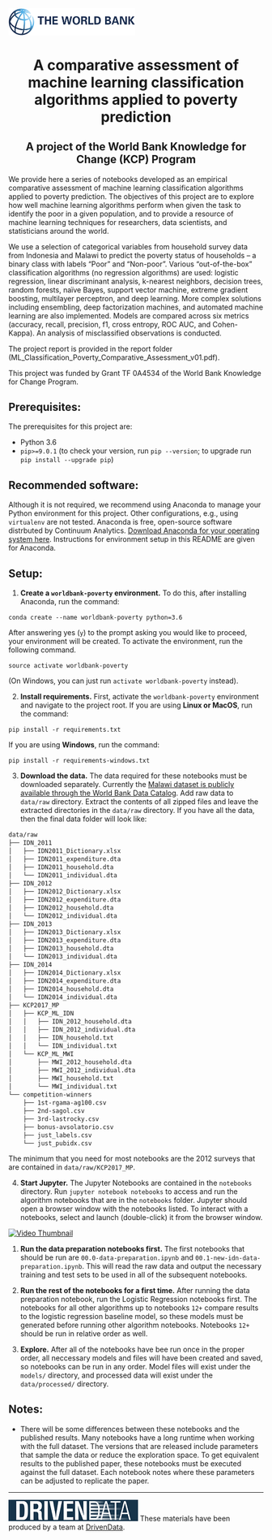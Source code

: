 <img style="width:250px;" alt="world bank logo" src="notebooks/img/wb-logo.png"/>
<h1 style="text-align: center;" markdown="1">A comparative assessment of machine learning classification algorithms applied to poverty prediction</h1>
<h2 style="text-align: center;" markdown="2">A project of the World Bank Knowledge for Change (KCP) Program</h2>

We provide here a series of notebooks developed as an empirical comparative assessment of machine learning classification algorithms applied to poverty prediction. The objectives of this project are to explore how well machine learning algorithms perform when given the task to identify the poor in a given population, and to provide a resource of machine learning techniques for researchers, data scientists, and statisticians around the world.

We use a selection of categorical variables from household survey data from Indonesia and Malawi to predict the poverty status of households – a binary class with labels “Poor” and “Non-poor”. Various “out-of-the-box” classification algorithms (no regression algorithms) are used: logistic regression, linear discriminant analysis, k-nearest neighbors, decision trees, random forests, naïve Bayes, support vector machine, extreme gradient boosting, multilayer perceptron, and deep learning. More complex solutions including ensembling, deep factorization machines, and automated machine learning are also implemented. Models are compared across six metrics (accuracy, recall, precision, f1, cross entropy, ROC AUC, and Cohen-Kappa). An analysis of misclassified observations is conducted.

The project report is provided in the report folder (ML_Classification_Poverty_Comparative_Assessment_v01.pdf).

This project was funded by Grant TF 0A4534 of the World Bank Knowledge for Change Program. 


## Prerequisites:

The prerequisites for this project are:
 - Python 3.6
 - `pip>=9.0.1`  (to check your version, run `pip --version`; to upgrade run `pip install --upgrade pip`)

## Recommended software:

Although it is not required, we recommend using Anaconda to manage your Python environment for this project. Other configurations, e.g., using `virtualenv` are not tested. Anaconda is free, open-source software distrbuted by Continuum Analytics. [Download Anaconda for your operating system here](https://www.continuum.io/downloads). Instructions for environment setup in this README are given for Anaconda.

## Setup:

1. **Create a `worldbank-poverty` environment.** To do this, after installing Anaconda, run the command:

```
conda create --name worldbank-poverty python=3.6
```
After answering yes (`y`) to the prompt asking you would like to proceed, your environment will be created. To activate the environment, run the following command.

```
source activate worldbank-poverty
```
(On Windows, you can just run `activate worldbank-poverty` instead).

2. **Install requirements.** First, activate the `worldbank-poverty` environment and navigate to the project root. If you are using **Linux or MacOS**, run the command:

```
pip install -r requirements.txt
```

If you are using **Windows**, run the command:

```
pip install -r requirements-windows.txt
```

3. **Download the data.** The data required for these notebooks must be downloaded separately. Currently the [Malawi dataset is publicly available through the World Bank Data Catalog](http://microdata.worldbank.org/index.php/catalog/3016). Add raw data to `data/raw` directory. Extract the contents of all zipped files and leave the extracted directories in the `data/raw` directory. If you have all the data, then the final data folder will look like:

```
data/raw
├── IDN_2011
│   ├── IDN2011_Dictionary.xlsx
│   ├── IDN2011_expenditure.dta
│   ├── IDN2011_household.dta
│   └── IDN2011_individual.dta
├── IDN_2012
│   ├── IDN2012_Dictionary.xlsx
│   ├── IDN2012_expenditure.dta
│   ├── IDN2012_household.dta
│   └── IDN2012_individual.dta
├── IDN_2013
│   ├── IDN2013_Dictionary.xlsx
│   ├── IDN2013_expenditure.dta
│   ├── IDN2013_household.dta
│   └── IDN2013_individual.dta
├── IDN_2014
│   ├── IDN2014_Dictionary.xlsx
│   ├── IDN2014_expenditure.dta
│   ├── IDN2014_household.dta
│   └── IDN2014_individual.dta
├── KCP2017_MP
│   ├── KCP_ML_IDN
│   │   ├── IDN_2012_household.dta
│   │   ├── IDN_2012_individual.dta
│   │   ├── IDN_household.txt
│   │   └── IDN_individual.txt
│   └── KCP_ML_MWI
│       ├── MWI_2012_household.dta
│       ├── MWI_2012_individual.dta
│       ├── MWI_household.txt
│       └── MWI_individual.txt
└── competition-winners
    ├── 1st-rgama-ag100.csv
    ├── 2nd-sagol.csv
    ├── 3rd-lastrocky.csv
    ├── bonus-avsolatorio.csv
    ├── just_labels.csv
    └── just_pubidx.csv
```

The minimum that you need for most notebooks are the 2012 surveys that are contained in `data/raw/KCP2017_MP`.

4. **Start Jupyter.** The Jupyter Notebooks are contained in the `notebooks` directory. Run `jupyter notebook notebooks` to access and run the algorithm notebooks that are in the `notebooks` folder. Jupyter should open a browser window with the notebooks listed. To interact with a notebooks, select and launch (double-click) it from the browser window.

[![Video Thumbnail](https://s3.amazonaws.com/drivendata-public-assets/ml-vid-cap.png)](https://www.youtube.com/watch?v=FvqyD0CgSnA)

1. **Run the data preparation notebooks first.** The first notebooks that should be run are `00.0-data-preparation.ipynb` and `00.1-new-idn-data-preparation.ipynb`. This will read the raw data and output the necessary training and test sets to be used in all of the subsequent notebooks.

1. **Run the rest of the notebooks for a first time.** After running the data preparation notebook, run the Logistic Regression notebooks first. The notebooks for all other algorithms up to notebooks `12+` compare results to the logistic regression baseline model, so these models must be generated before running other algorithm notebooks. Notebooks `12+` should be run in relative order as well.

1. **Explore.** After all of the notebooks have bee run once in the proper order, all neccessary models and files will have been created and saved, so notebooks can be run in any order. Model files will exist under the `models/` directory, and processed data will exist under the `data/processed/` directory.

## Notes:

 - There will be some differences between these notebooks and the published results. Many notebooks have a long runtime when working with the full dataset. The versions that are released include parameters that sample the data or reduce the exploration space. To get equivalent results to the published paper, these notebooks must be executed against the full dataset. Each notebook notes where these parameters can be adjusted to replicate the paper.


<hr/>

<div class="nostyle">
	<a href="https://www.drivendata.org"><img src="notebooks/img/logo-white-blue.png"/></a> These materials have been produced by a team at <a href="http://drivendata.co/">DrivenData</a>. 
</div>

